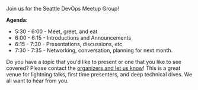 Join us for the Seattle DevOps Meetup Group!

**Agenda**:

* 5:30 - 6:00 - Meet, greet, and eat
* 6:00 - 6:15 - Introductions and Announcements
* 6:15 - 7:30 - Presentations, discussions, etc.
* 7:30 - 7:35 - Networking, conversation, planning for next month.

Do you have a topic that you'd like to present or one that you like to see covered?  Please contact the [organizers and let us know](http://www.meetup.com/Seattle-DevOps-Meetup/suggestion/)!  This is a great venue for lightning talks, first time presenters, and deep technical dives.  We all want to hear from you.
